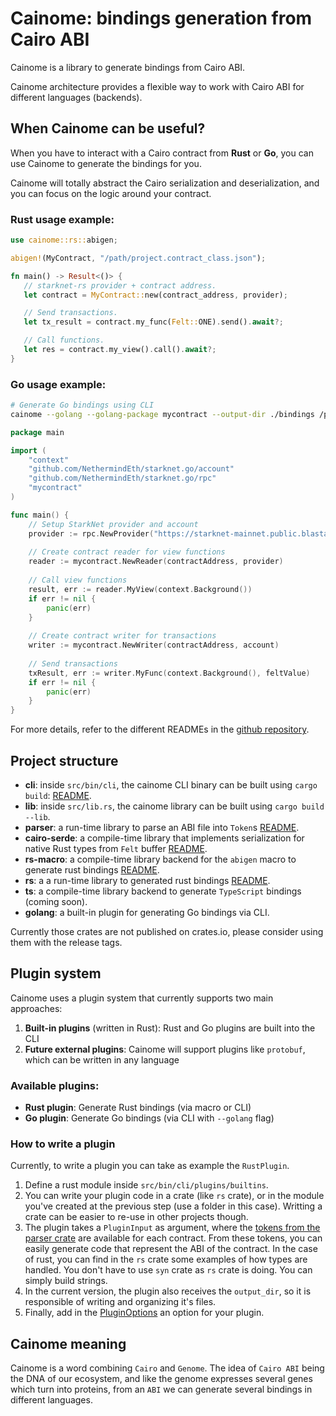 # Cainome: bindings generation from Cairo ABI

Cainome is a library to generate bindings from Cairo ABI.

Cainome architecture provides a flexible way to work with Cairo ABI
for different languages (backends).

## When Cainome can be useful?

When you have to interact with a Cairo contract from **Rust** or **Go**, you can use Cainome to generate the bindings for you.

Cainome will totally abstract the Cairo serialization and deserialization, and you can focus on the logic around your contract.

### Rust usage example:

```rust
use cainome::rs::abigen;

abigen!(MyContract, "/path/project.contract_class.json");

fn main() -> Result<()> {
   // starknet-rs provider + contract address.
   let contract = MyContract::new(contract_address, provider);

   // Send transactions.
   let tx_result = contract.my_func(Felt::ONE).send().await?;

   // Call functions.
   let res = contract.my_view().call().await?;
}
```

### Go usage example:

```bash
# Generate Go bindings using CLI
cainome --golang --golang-package mycontract --output-dir ./bindings /path/project.contract_class.json
```

```go
package main

import (
    "context"
    "github.com/NethermindEth/starknet.go/account"
    "github.com/NethermindEth/starknet.go/rpc"
    "mycontract"
)

func main() {
    // Setup StarkNet provider and account
    provider := rpc.NewProvider("https://starknet-mainnet.public.blastapi.io")
    
    // Create contract reader for view functions
    reader := mycontract.NewReader(contractAddress, provider)
    
    // Call view functions
    result, err := reader.MyView(context.Background())
    if err != nil {
        panic(err)
    }
    
    // Create contract writer for transactions
    writer := mycontract.NewWriter(contractAddress, account)
    
    // Send transactions
    txResult, err := writer.MyFunc(context.Background(), feltValue)
    if err != nil {
        panic(err)
    }
}
```

For more details, refer to the different READMEs in the [github repository](https://github.com/cartridge-gg/cainome).

## Project structure

- **cli**: inside `src/bin/cli`, the cainome CLI binary can be built using `cargo build`: [README](./src/bin/cli/README.md).
- **lib**: inside `src/lib.rs`, the cainome library can be built using `cargo build --lib`.
- **parser**: a run-time library to parse an ABI file into `Token`s [README](./crates/parser/README.md).
- **cairo-serde**: a compile-time library that implements serialization for native Rust types from `Felt` buffer [README](./crates/cairo-serde/README.md).
- **rs-macro**: a compile-time library backend for the `abigen` macro to generate rust bindings [README](./crates/rs-macro/README.md).
- **rs**: a a run-time library to generated rust bindings [README](./crates/rs/README.md).
- **ts**: a compile-time library backend to generate `TypeScript` bindings (coming soon).
- **golang**: a built-in plugin for generating Go bindings via CLI.

Currently those crates are not published on crates.io, please consider using them with the release tags.

## Plugin system

Cainome uses a plugin system that currently supports two main approaches:

1. **Built-in plugins** (written in Rust): Rust and Go plugins are built into the CLI
2. **Future external plugins**: Cainome will support plugins like `protobuf`, which can be written in any language

### Available plugins:

- **Rust plugin**: Generate Rust bindings (via macro or CLI)
- **Go plugin**: Generate Go bindings (via CLI with `--golang` flag)

### How to write a plugin

Currently, to write a plugin you can take as example the `RustPlugin`.

1. Define a rust module inside `src/bin/cli/plugins/builtins`.
2. You can write your plugin code in a crate (like `rs` crate), or in the module you've created at the previous step (use a folder in this case).
   Writting a crate can be easier to re-use in other projects though.
3. The plugin takes a `PluginInput` as argument, where the [tokens from the parser crate](./crates/parser/src/tokens/mod.rs) are available for each contract.
   From these tokens, you can easily generate code that represent the ABI of the contract. In the case of rust, you can find in the `rs` crate
   some examples of how types are handled.
   You don't have to use `syn` crate as `rs` crate is doing. You can simply build strings.
4. In the current version, the plugin also receives the `output_dir`, so it is responsible of writing and organizing it's files.
5. Finally, add in the [PluginOptions](./src/bin/cli/args.rs) an option for your plugin.

## Cainome meaning

Cainome is a word combining `Cairo` and `Genome`. The idea of `Cairo ABI` being the DNA of our ecosystem,
and like the genome expresses several genes which turn into proteins, from an `ABI` we can generate several bindings in different languages.

